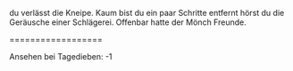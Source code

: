 du verlässt die Kneipe. Kaum bist du ein paar Schritte entfernt hörst du die Geräusche einer Schlägerei. Offenbar hatte der Mönch Freunde. 

==================

Ansehen bei Tagedieben: -1
